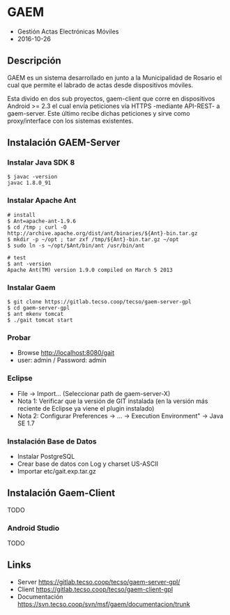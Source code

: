 # GAEM

- Gestión Actas Electrónicas Móviles
- 2016-10-26

## Descripción

GAEM es un sistema desarrollado en junto a la Municipalidad de Rosario el cual que
permite el labrado de actas desde dispositivos móviles.

Esta divido en dos sub proyectos, gaem-client que corre en dispositivos Android >= 2.3
el cual envía peticiones vía HTTPS -mediante API-REST- a gaem-server. Este último
recibe dichas peticiones y sirve como proxy/interface con los sistemas existentes.

## Instalación GAEM-Server

### Instalar Java SDK 8

    $ javac -version
	javac 1.8.0_91
	

### Instalar Apache Ant 
   
    # install
    $ Ant=apache-ant-1.9.6
    $ cd /tmp ; curl -O http://archive.apache.org/dist/ant/binaries/${Ant}-bin.tar.gz
    $ mkdir -p ~/opt ; tar zxf /tmp/${Ant}-bin.tar.gz ~/opt
    $ sudo ln -s ~/opt/$Ant/bin/ant /usr/bin/ant
   
    # test
    $ ant -version
    Apache Ant(TM) version 1.9.0 compiled on March 5 2013

### Instalar Gaem

    $ git clone https://gitlab.tecso.coop/tecso/gaem-server-gpl
    $ cd gaem-server-gpl    
    $ ant mkenv tomcat
    $ ./gait tomcat start

### Probar

* Browse <http://localhost:8080/gait>
* user: admin / Password: admin
    
### Eclipse

- File -> Import... (Seleccionar path de gaem-server-X)
- Nota 1: Verificar que la versión de GIT instalada (en la versión más reciente de Eclipse ya viene el plugin instalado)
- Nota 2: Configurar Preferences -> ... -> Execution Environment" -> Java SE 1.7 

### Instalación Base de Datos

- Instalar PostgreSQL
- Crear base de datos con Log y charset US-ASCII
- Importar etc/gait.exp.tar.gz 

## Instalación Gaem-Client

TODO

### Android Studio

TODO
  
## Links

- Server <https://gitlab.tecso.coop/tecso/gaem-server-gpl/>
- Client <https://gitlab.tecso.coop/tecso/gaem-client-gpl>
- Documentación <https://svn.tecso.coop/svn/msf/gaem/documentacion/trunk>
